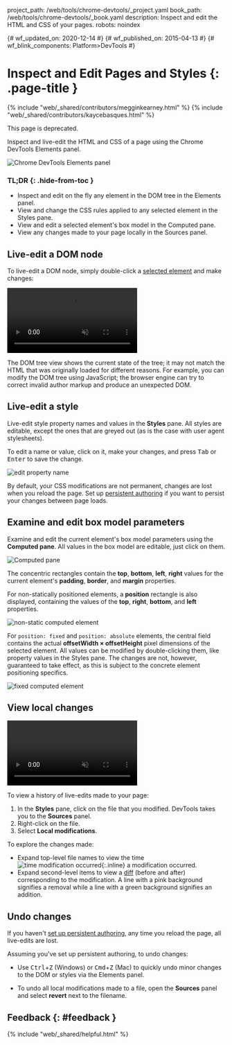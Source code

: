 project_path: /web/tools/chrome-devtools/_project.yaml
book_path: /web/tools/chrome-devtools/_book.yaml
description: Inspect and edit the HTML and CSS of your pages.
robots: noindex

{# wf_updated_on: 2020-12-14 #}
{# wf_published_on: 2015-04-13 #}
{# wf_blink_components: Platform>DevTools #}

# Inspect and Edit Pages and Styles {: .page-title }

{% include "web/_shared/contributors/megginkearney.html" %}
{% include "web/_shared/contributors/kaycebasques.html" %}

<aside class="caution">
  This page is deprecated.
</aside>

Inspect and live-edit the HTML and CSS of a page using 
the Chrome DevTools Elements panel.

![Chrome DevTools Elements panel](imgs/elements-panel.png)


### TL;DR {: .hide-from-toc }
- Inspect and edit on the fly any element in the DOM tree in the  Elements panel.
- View and change the CSS rules applied to any selected element in  the Styles pane.
- View and edit a selected element's box model in the Computed pane.
- View any changes made to your page locally in the Sources panel.


## Live-edit a DOM node

To live-edit a DOM node, simply double-click a 
[selected element](#inspect-an-element) and make changes:

<video src="animations-img/edit-element-name.mp4" style="max-width:100%;"
       loop muted autoplay controls></video>

The DOM tree view shows the current state of the tree; it may not match 
the HTML that was originally loaded for different reasons. For example, 
you can modify the DOM tree using JavaScript; the browser engine can try 
to correct invalid author markup and produce an unexpected DOM.

## Live-edit a style

Live-edit style property names and values in the **Styles** pane. All
styles are editable, except the ones that are greyed out (as is the case
with user agent stylesheets).

To edit a name or value, click on it, make your changes, and press
<kbd class="kbd">Tab</kbd> or <kbd class="kbd">Enter</kbd> to save the change.

![edit property name](imgs/edit-property-name.png)

By default, your CSS modifications are not permanent, changes are lost 
when you reload the page. Set up [persistent 
authoring](/web/tools/setup/setup-workflow) if you want to persist your 
changes between page loads. 

## Examine and edit box model parameters

Examine and edit the current element's box model parameters using the 
**Computed pane**. All values in the box model are editable, just click 
on them.

![Computed pane](imgs/computed-pane.png)

The concentric rectangles contain the **top**, **bottom**, **left**, **right**
values for the current element's **padding**, **border**, and **margin**
properties. 

For non-statically positioned elements, a **position** rectangle 
is also displayed, containing the values of the **top**, 
**right**, **bottom**, and **left** properties.

![non-static computed element](imgs/computed-non-static.png)

For `position: fixed` and `position: absolute` elements, the central 
field contains the actual **offsetWidth × offsetHeight** pixel dimensions 
of the selected element. All values can be modified by double-clicking 
them, like property values in the Styles pane. The changes are not, however, 
guaranteed to take effect, as this is subject to the concrete element 
positioning specifics.

![fixed computed element](imgs/computed-fixed.png)

## View local changes

<video src="animations-img/revisions.mp4" style="max-width:100%;"
       autoplay loop muted controls></video>

To view a history of live-edits made to your page:

1. In the **Styles** pane, click on the file that you modified. DevTools
   takes you to the **Sources** panel.
1. Right-click on the file. 
1. Select **Local modifications**.

To explore the changes made:

* Expand top-level file names to view the time 
  ![time modification occurred](imgs/image_25.png){:.inline} 
  a modification occurred.
* Expand second-level items to view a 
  [diff](https://en.wikipedia.org/wiki/Diff) (before and after) 
  corresponding to the modification. A line with a pink background signifies 
  a removal while a line with a green background signifies an addition.

## Undo changes

If you haven't [set up persistent authoring](/web/tools/setup/setup-workflow), 
any time you reload the page, all live-edits are lost.

Assuming you've set up persistent authoring, to undo changes:

* Use <kbd class="kbd">Ctrl</kbd>+<kbd class="kbd">Z</kbd> (Windows) or 
  <kbd class="kbd">Cmd</kbd>+<kbd class="kbd">Z</kbd> (Mac) to quickly 
  undo minor changes to the DOM or styles via the Elements panel.

* To undo all local modifications made to a file, open the **Sources** 
  panel and select **revert** next to the filename.

[inspect]: /web/tools/chrome-devtools/debug/command-line/command-line-reference#inspect

## Feedback {: #feedback }

{% include "web/_shared/helpful.html" %}
